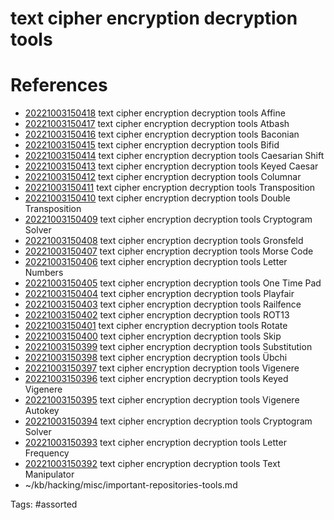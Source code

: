 # text cipher encryption decryption tools

# References
- [20221003150418](/zet/20221003150418/README.md) text cipher encryption decryption tools Affine
- [20221003150417](/zet/20221003150417/README.md) text cipher encryption decryption tools Atbash
- [20221003150416](/zet/20221003150416/README.md) text cipher encryption decryption tools Baconian
- [20221003150415](/zet/20221003150415/README.md) text cipher encryption decryption tools Bifid
- [20221003150414](/zet/20221003150414/README.md) text cipher encryption decryption tools Caesarian Shift
- [20221003150413](/zet/20221003150413/README.md) text cipher encryption decryption tools Keyed Caesar
- [20221003150412](/zet/20221003150412/README.md) text cipher encryption decryption tools Columnar
- [20221003150411](/zet/20221003150411/README.md) text cipher encryption decryption tools Transposition
- [20221003150410](/zet/20221003150410/README.md) text cipher encryption decryption tools Double Transposition
- [20221003150409](/zet/20221003150409/README.md) text cipher encryption decryption tools Cryptogram Solver
- [20221003150408](/zet/20221003150408/README.md) text cipher encryption decryption tools Gronsfeld
- [20221003150407](/zet/20221003150407/README.md) text cipher encryption decryption tools Morse Code
- [20221003150406](/zet/20221003150406/README.md) text cipher encryption decryption tools Letter Numbers
- [20221003150405](/zet/20221003150405/README.md) text cipher encryption decryption tools One Time Pad
- [20221003150404](/zet/20221003150404/README.md) text cipher encryption decryption tools Playfair
- [20221003150403](/zet/20221003150403/README.md) text cipher encryption decryption tools Railfence
- [20221003150402](/zet/20221003150402/README.md) text cipher encryption decryption tools ROT13
- [20221003150401](/zet/20221003150401/README.md) text cipher encryption decryption tools Rotate
- [20221003150400](/zet/20221003150400/README.md) text cipher encryption decryption tools Skip
- [20221003150399](/zet/20221003150399/README.md) text cipher encryption decryption tools Substitution
- [20221003150398](/zet/20221003150398/README.md) text cipher encryption decryption tools Übchi
- [20221003150397](/zet/20221003150397/README.md) text cipher encryption decryption tools Vigenere
- [20221003150396](/zet/20221003150396/README.md) text cipher encryption decryption tools Keyed Vigenere
- [20221003150395](/zet/20221003150395/README.md) text cipher encryption decryption tools Vigenere Autokey
- [20221003150394](/zet/20221003150394/README.md) text cipher encryption decryption tools Cryptogram Solver
- [20221003150393](/zet/20221003150393/README.md) text cipher encryption decryption tools Letter Frequency
- [20221003150392](/zet/20221003150392/README.md) text cipher encryption decryption tools Text Manipulator
- ~/kb/hacking/misc/important-repositories-tools.md

Tags:
    #assorted
